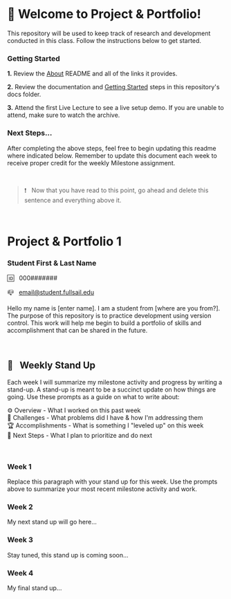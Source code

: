 # 🚀 Welcome to Project & Portfolio!

This repository will be used to keep track of research and development conducted in this class. Follow the instructions below to get started.

### Getting Started

**1.** Review the [About](./docs/01_about/README.md) README and all of the links it provides.

**2.** Review the documentation and [Getting Started](./docs/02_getting_started/README.md) steps in this repository's docs folder.

**3.** Attend the first Live Lecture to see a live setup demo. If you are unable to attend, make sure to watch the archive.

### Next Steps...

After completing the above steps, feel free to begin updating this readme where indicated below. Remember to update this document each week to receive proper credit for the weekly Milestone assignment.

<br>

> ❗️ &nbsp; Now that you have read to this point, go ahead and delete this sentence and everything above it.

<br>

# Project & Portfolio 1

### Student First & Last Name

🆔 &nbsp; 000#######

📪 &nbsp; email@student.fullsail.edu

Hello my name is [enter name]. I am a student from [where are you from?]. The purpose of this repository is to practice development using version control. This work will help me begin to build a portfolio of skills and accomplishment that can be shared in the future.

<br>

## 📢 &nbsp; Weekly Stand Up

Each week I will summarize my milestone activity and progress by writing a stand-up. A stand-up is meant to be a succinct update on how things are going. Use these prompts as a guide on what to write about:

⚙️ Overview - What I worked on this past week
<br>
🌵 Challenges - What problems did I have & how I'm addressing them
<br>
🏆 Accomplishments - What is something I "leveled up" on this week
<br>
🔮 Next Steps - What I plan to prioritize and do next

<br>

### Week 1

Replace this paragraph with your stand up for this week. Use the prompts above to summarize your most recent milestone activity and work.

### Week 2

My next stand up will go here...

### Week 3

Stay tuned, this stand up is coming soon...

### Week 4

My final stand up...
